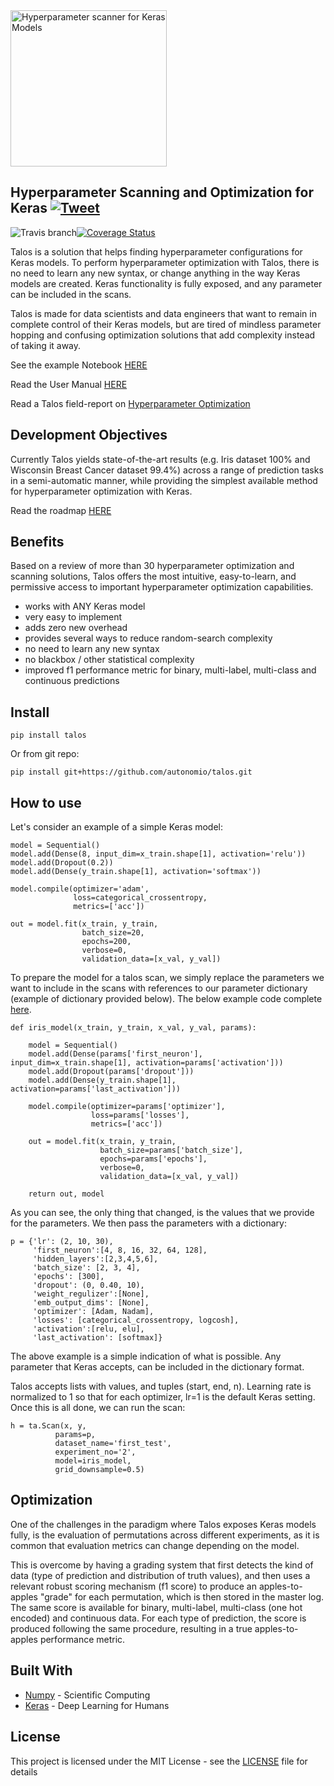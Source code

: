 <img alt='Hyperparameter scanner for Keras Models' src='https://raw.githubusercontent.com/autonomio/talos/master/logo.png' width=250px>

## Hyperparameter Scanning and Optimization for Keras  [![Tweet](https://img.shields.io/twitter/url/http/shields.io.svg?style=social)](https://twitter.com/intent/tweet?text=Hyperparameter%20optimization%20for%20humans&url=https://github.com/autonomio/talos&hashtags=AI,deeplearning,keras)

![Travis branch](https://img.shields.io/travis/autonomio/talos/master.svg)[![Coverage Status](https://coveralls.io/repos/github/autonomio/talos/badge.svg?branch=master)](https://coveralls.io/github/autonomio/talos?branch=master)

Talos is a solution that helps finding hyperparameter configurations for Keras models. To perform hyperparameter optimization with Talos, there is no need to learn any new syntax, or change anything in the way Keras models are created. Keras functionality is fully exposed, and any parameter can be included in the scans.

Talos is made for data scientists and data engineers that want to remain in complete control of their Keras models, but are tired of mindless parameter hopping and confusing optimization solutions that add complexity instead of taking it away.

See the example Notebook [HERE](https://github.com/autonomio/talos/blob/master/examples/Hyperparameter%20Optimization%20with%20Keras%20for%20the%20Iris%20Prediction.ipynb)

Read the User Manual [HERE](https://github.com/autonomio/talos/blob/master/docs/index.rst)

Read a Talos field-report on [Hyperparameter Optimization](https://towardsdatascience.com/hyperparameter-optimization-with-keras-b82e6364ca53)

## Development Objectives

Currently Talos yields state-of-the-art results (e.g. Iris dataset 100% and Wisconsin Breast Cancer dataset 99.4%) across a range of prediction tasks in a semi-automatic manner, while providing the simplest available method for hyperparameter optimization with Keras.

Read the roadmap [HERE](https://github.com/autonomio/talos/blob/master/docs/roadmap.rst)

## Benefits

Based on a review of more than 30 hyperparameter optimization and scanning solutions, Talos offers the most intuitive, easy-to-learn, and permissive access to important hyperparameter optimization capabilities.

- works with ANY Keras model
- very easy to implement
- adds zero new overhead
- provides several ways to reduce random-search complexity
- no need to learn any new syntax
- no blackbox / other statistical complexity
- improved f1 performance metric for binary, multi-label, multi-class and continuous predictions

## Install

    pip install talos

Or from git repo:

    pip install git+https://github.com/autonomio/talos.git

## How to use

Let's consider an example of a simple Keras model:

    model = Sequential()
    model.add(Dense(8, input_dim=x_train.shape[1], activation='relu'))
    model.add(Dropout(0.2))
    model.add(Dense(y_train.shape[1], activation='softmax'))

    model.compile(optimizer='adam',
                  loss=categorical_crossentropy,
                  metrics=['acc'])

    out = model.fit(x_train, y_train,
                    batch_size=20,
                    epochs=200,
                    verbose=0,
                    validation_data=[x_val, y_val])

To prepare the model for a talos scan, we simply replace the parameters we want to include in the scans with references to our parameter dictionary (example of dictionary provided below). The below example code complete [here](https://github.com/autonomio/talos/blob/master/examples/iris.py).

	def iris_model(x_train, y_train, x_val, y_val, params):

	    model = Sequential()
	    model.add(Dense(params['first_neuron'], input_dim=x_train.shape[1], activation=params['activation']))
	    model.add(Dropout(params['dropout']))
	    model.add(Dense(y_train.shape[1], activation=params['last_activation']))

	    model.compile(optimizer=params['optimizer'],
	                  loss=params['losses'],
	                  metrics=['acc'])

	    out = model.fit(x_train, y_train,
	                    batch_size=params['batch_size'],
	                    epochs=params['epochs'],
	                    verbose=0,
	                    validation_data=[x_val, y_val])

	    return out, model

As you can see, the only thing that changed, is the values that we provide for the parameters. We then pass the parameters with a dictionary:

	p = {'lr': (2, 10, 30),
	     'first_neuron':[4, 8, 16, 32, 64, 128],
	     'hidden_layers':[2,3,4,5,6],
	     'batch_size': [2, 3, 4],
	     'epochs': [300],
	     'dropout': (0, 0.40, 10),
	     'weight_regulizer':[None],
	     'emb_output_dims': [None],
	     'optimizer': [Adam, Nadam],
	     'losses': [categorical_crossentropy, logcosh],
	     'activation':[relu, elu],
	     'last_activation': [softmax]}

The above example is a simple indication of what is possible. Any parameter that Keras accepts, can be included in the dictionary format.

Talos accepts lists with values, and tuples (start, end, n). Learning rate is normalized to 1 so that for each optimizer, lr=1 is the default Keras setting. Once this is all done, we can run the scan:

	h = ta.Scan(x, y,
              params=p,
              dataset_name='first_test',
              experiment_no='2',
              model=iris_model,
              grid_downsample=0.5)

## Optimization

One of the challenges in the paradigm where Talos exposes Keras models fully, is the evaluation of permutations across different experiments, as it is common that evaluation metrics can change depending on the model.

This is overcome by having a grading system that first detects the kind of data (type of prediction and distribution of truth values), and then uses a relevant robust scoring mechanism (f1 score) to produce an apples-to-apples "grade" for each permutation, which is then stored in the master log. The same score is available for binary, multi-label, multi-class (one hot encoded) and continuous data. For each type of prediction, the score is produced following the same procedure, resulting in a true apples-to-apples performance metric.

## Built With

* [Numpy](http://numpy.org) - Scientific Computing
* [Keras](https://keras.io/) - Deep Learning for Humans

## License

This project is licensed under the MIT License - see the [LICENSE](https://github.com/autonomio/talos/blob/master/LICENSE) file for details
